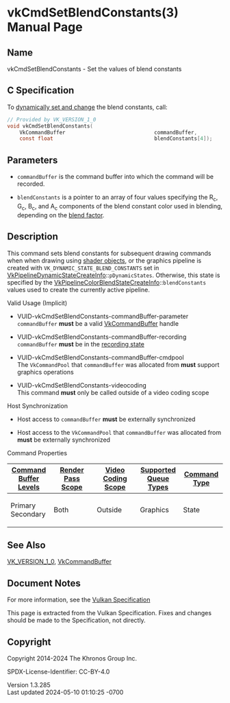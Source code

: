 # vkCmdSetBlendConstants(3) Manual Page

## Name

vkCmdSetBlendConstants - Set the values of blend constants



## <a href="#_c_specification" class="anchor"></a>C Specification

To <a
href="https://registry.khronos.org/vulkan/specs/1.3-extensions/html/vkspec.html#pipelines-dynamic-state"
target="_blank" rel="noopener">dynamically set and change</a> the blend
constants, call:

``` c
// Provided by VK_VERSION_1_0
void vkCmdSetBlendConstants(
    VkCommandBuffer                             commandBuffer,
    const float                                 blendConstants[4]);
```

## <a href="#_parameters" class="anchor"></a>Parameters

- `commandBuffer` is the command buffer into which the command will be
  recorded.

- `blendConstants` is a pointer to an array of four values specifying
  the R<sub>c</sub>, G<sub>c</sub>, B<sub>c</sub>, and A<sub>c</sub>
  components of the blend constant color used in blending, depending on
  the <a
  href="https://registry.khronos.org/vulkan/specs/1.3-extensions/html/vkspec.html#framebuffer-blendfactors"
  target="_blank" rel="noopener">blend factor</a>.

## <a href="#_description" class="anchor"></a>Description

This command sets blend constants for subsequent drawing commands when
when drawing using <a
href="https://registry.khronos.org/vulkan/specs/1.3-extensions/html/vkspec.html#shaders-objects"
target="_blank" rel="noopener">shader objects</a>, or the graphics
pipeline is created with `VK_DYNAMIC_STATE_BLEND_CONSTANTS` set in
[VkPipelineDynamicStateCreateInfo](https://registry.khronos.org/vulkan/specs/1.3-extensions/man/html/VkPipelineDynamicStateCreateInfo.html)::`pDynamicStates`.
Otherwise, this state is specified by the
[VkPipelineColorBlendStateCreateInfo](https://registry.khronos.org/vulkan/specs/1.3-extensions/man/html/VkPipelineColorBlendStateCreateInfo.html)::`blendConstants`
values used to create the currently active pipeline.

Valid Usage (Implicit)

- <a href="#VUID-vkCmdSetBlendConstants-commandBuffer-parameter"
  id="VUID-vkCmdSetBlendConstants-commandBuffer-parameter"></a>
  VUID-vkCmdSetBlendConstants-commandBuffer-parameter  
  `commandBuffer` **must** be a valid
  [VkCommandBuffer](https://registry.khronos.org/vulkan/specs/1.3-extensions/man/html/VkCommandBuffer.html) handle

- <a href="#VUID-vkCmdSetBlendConstants-commandBuffer-recording"
  id="VUID-vkCmdSetBlendConstants-commandBuffer-recording"></a>
  VUID-vkCmdSetBlendConstants-commandBuffer-recording  
  `commandBuffer` **must** be in the [recording
  state](#commandbuffers-lifecycle)

- <a href="#VUID-vkCmdSetBlendConstants-commandBuffer-cmdpool"
  id="VUID-vkCmdSetBlendConstants-commandBuffer-cmdpool"></a>
  VUID-vkCmdSetBlendConstants-commandBuffer-cmdpool  
  The `VkCommandPool` that `commandBuffer` was allocated from **must**
  support graphics operations

- <a href="#VUID-vkCmdSetBlendConstants-videocoding"
  id="VUID-vkCmdSetBlendConstants-videocoding"></a>
  VUID-vkCmdSetBlendConstants-videocoding  
  This command **must** only be called outside of a video coding scope

Host Synchronization

- Host access to `commandBuffer` **must** be externally synchronized

- Host access to the `VkCommandPool` that `commandBuffer` was allocated
  from **must** be externally synchronized

Command Properties

<table class="tableblock frame-all grid-all stretch">
<colgroup>
<col style="width: 20%" />
<col style="width: 20%" />
<col style="width: 20%" />
<col style="width: 20%" />
<col style="width: 20%" />
</colgroup>
<thead>
<tr class="header">
<th class="tableblock halign-left valign-top"><a
href="#VkCommandBufferLevel">Command Buffer Levels</a></th>
<th class="tableblock halign-left valign-top"><a
href="#vkCmdBeginRenderPass">Render Pass Scope</a></th>
<th class="tableblock halign-left valign-top"><a
href="#vkCmdBeginVideoCodingKHR">Video Coding Scope</a></th>
<th class="tableblock halign-left valign-top"><a
href="#VkQueueFlagBits">Supported Queue Types</a></th>
<th class="tableblock halign-left valign-top"><a
href="#fundamentals-queueoperation-command-types">Command Type</a></th>
</tr>
</thead>
<tbody>
<tr class="odd">
<td class="tableblock halign-left valign-top"><p>Primary<br />
Secondary</p></td>
<td class="tableblock halign-left valign-top"><p>Both</p></td>
<td class="tableblock halign-left valign-top"><p>Outside</p></td>
<td class="tableblock halign-left valign-top"><p>Graphics</p></td>
<td class="tableblock halign-left valign-top"><p>State</p></td>
</tr>
</tbody>
</table>

## <a href="#_see_also" class="anchor"></a>See Also

[VK_VERSION_1_0](https://registry.khronos.org/vulkan/specs/1.3-extensions/man/html/VK_VERSION_1_0.html),
[VkCommandBuffer](https://registry.khronos.org/vulkan/specs/1.3-extensions/man/html/VkCommandBuffer.html)

## <a href="#_document_notes" class="anchor"></a>Document Notes

For more information, see the <a
href="https://registry.khronos.org/vulkan/specs/1.3-extensions/html/vkspec.html#vkCmdSetBlendConstants"
target="_blank" rel="noopener">Vulkan Specification</a>

This page is extracted from the Vulkan Specification. Fixes and changes
should be made to the Specification, not directly.

## <a href="#_copyright" class="anchor"></a>Copyright

Copyright 2014-2024 The Khronos Group Inc.

SPDX-License-Identifier: CC-BY-4.0

Version 1.3.285  
Last updated 2024-05-10 01:10:25 -0700

